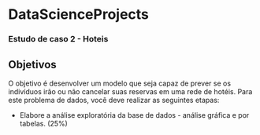 # DataScienceProjects

### Estudo de caso 2 - Hoteis

## Objetivos

O objetivo é desenvolver um modelo que seja capaz de
prever se os indivíduos irão ou não cancelar suas reservas em uma rede
de hotéis. Para este problema de dados, você deve realizar as seguintes
etapas:

- Elabore a análise exploratória da base de dados - análise gráfica e
por tabelas. (25%)

